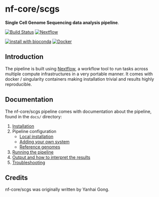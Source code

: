 # nf-core/scgs

**Single Cell Genome Sequencing data analysis pipeline**.

[![Build Status](https://travis-ci.com/nf-core/scgs.svg?branch=master)](https://travis-ci.com/nf-core/scgs)
[![Nextflow](https://img.shields.io/badge/nextflow-%E2%89%A50.32.0-brightgreen.svg)](https://www.nextflow.io/)

[![install with bioconda](https://img.shields.io/badge/install%20with-bioconda-brightgreen.svg)](http://bioconda.github.io/)
[![Docker](https://img.shields.io/docker/automated/nfcore/scgs.svg)](https://hub.docker.com/r/nfcore/scgs)

## Introduction
The pipeline is built using [Nextflow](https://www.nextflow.io), a workflow tool to run tasks across multiple compute infrastructures in a very portable manner. It comes with docker / singularity containers making installation trivial and results highly reproducible.


## Documentation
The nf-core/scgs pipeline comes with documentation about the pipeline, found in the `docs/` directory:

1. [Installation](docs/installation.md)
2. Pipeline configuration
    * [Local installation](docs/configuration/local.md)
    * [Adding your own system](docs/configuration/adding_your_own.md)
    * [Reference genomes](docs/configuration/reference_genomes.md)  
3. [Running the pipeline](docs/usage.md)
4. [Output and how to interpret the results](docs/output.md)
5. [Troubleshooting](docs/troubleshooting.md)

<!-- TODO nf-core: Add a brief overview of what the pipeline does and how it works -->

## Credits
nf-core/scgs was originally written by Yanhai Gong.
